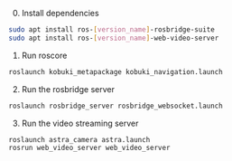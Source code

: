
0. Install dependencies
```bash
sudo apt install ros-[version_name]-rosbridge-suite
sudo apt install ros-[version_name]-web-video-server
```

1. Run roscore

```bash
roslaunch kobuki_metapackage kobuki_navigation.launch
```

2. Run the rosbridge server

```bash
roslaunch rosbridge_server rosbridge_websocket.launch
```

3. Run the video streaming server

```bash
roslaunch astra_camera astra.launch
rosrun web_video_server web_video_server
```
